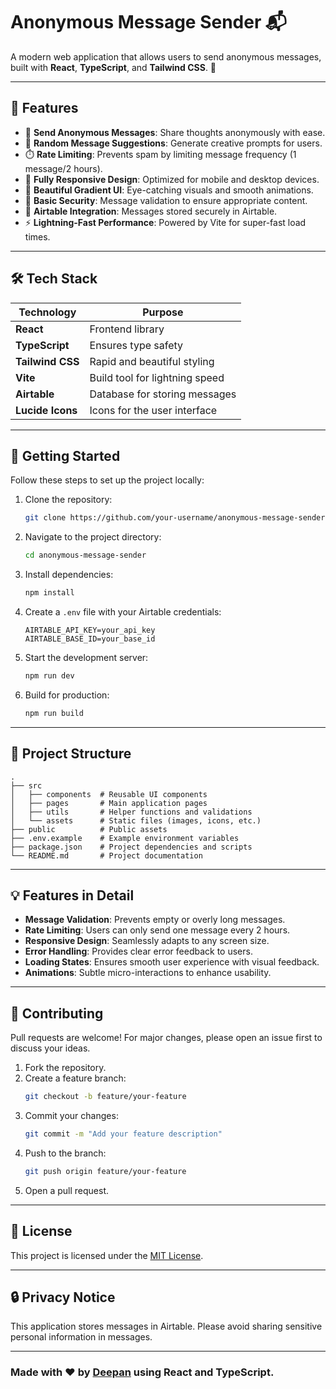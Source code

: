 
# Anonymous Message Sender 📬

A modern web application that allows users to send anonymous messages, built with **React**, **TypeScript**, and **Tailwind CSS**. 🚀

---

## 🌟 Features
- 🎯 **Send Anonymous Messages**: Share thoughts anonymously with ease.
- 🔄 **Random Message Suggestions**: Generate creative prompts for users.
- ⏱️ **Rate Limiting**: Prevents spam by limiting message frequency (1 message/2 hours).
- 📱 **Fully Responsive Design**: Optimized for mobile and desktop devices.
- 🎨 **Beautiful Gradient UI**: Eye-catching visuals and smooth animations.
- 🔐 **Basic Security**: Message validation to ensure appropriate content.
- 💾 **Airtable Integration**: Messages stored securely in Airtable.
- ⚡ **Lightning-Fast Performance**: Powered by Vite for super-fast load times.

---

## 🛠️ Tech Stack
| Technology      | Purpose                           |
|------------------|-----------------------------------|
| **React**       | Frontend library                 |
| **TypeScript**  | Ensures type safety              |
| **Tailwind CSS**| Rapid and beautiful styling      |
| **Vite**        | Build tool for lightning speed   |
| **Airtable**    | Database for storing messages    |
| **Lucide Icons**| Icons for the user interface     |

---

## 🚀 Getting Started
Follow these steps to set up the project locally:

1. Clone the repository:
   ```bash
   git clone https://github.com/your-username/anonymous-message-sender.git
   ```
2. Navigate to the project directory:
   ```bash
   cd anonymous-message-sender
   ```
3. Install dependencies:
   ```bash
   npm install
   ```
4. Create a `.env` file with your Airtable credentials:
   ```env
   AIRTABLE_API_KEY=your_api_key
   AIRTABLE_BASE_ID=your_base_id
   ```
5. Start the development server:
   ```bash
   npm run dev
   ```
6. Build for production:
   ```bash
   npm run build
   ```

---

## 📂 Project Structure
```plaintext
.
├── src
│   ├── components  # Reusable UI components
│   ├── pages       # Main application pages
│   ├── utils       # Helper functions and validations
│   └── assets      # Static files (images, icons, etc.)
├── public          # Public assets
├── .env.example    # Example environment variables
├── package.json    # Project dependencies and scripts
└── README.md       # Project documentation
```

---

## 💡 Features in Detail
- **Message Validation**: Prevents empty or overly long messages.
- **Rate Limiting**: Users can only send one message every 2 hours.
- **Responsive Design**: Seamlessly adapts to any screen size.
- **Error Handling**: Provides clear error feedback to users.
- **Loading States**: Ensures smooth user experience with visual feedback.
- **Animations**: Subtle micro-interactions to enhance usability.

---

## 🤝 Contributing
Pull requests are welcome! For major changes, please open an issue first to discuss your ideas.

1. Fork the repository.
2. Create a feature branch:
   ```bash
   git checkout -b feature/your-feature
   ```
3. Commit your changes:
   ```bash
   git commit -m "Add your feature description"
   ```
4. Push to the branch:
   ```bash
   git push origin feature/your-feature
   ```
5. Open a pull request.

---

## 📜 License
This project is licensed under the [MIT License](LICENSE).

---

## 🔒 Privacy Notice
This application stores messages in Airtable. Please avoid sharing sensitive personal information in messages.

---

### Made with ❤️ by [Deepan](https://github.com/deepan-alve) using **React** and **TypeScript**.
